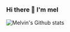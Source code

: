 ### Hi there 👋 I'm mel

![Melvin's Github stats](https://github-readme-stats.vercel.app/api?username=LucasMelvin15&show_icons=true&theme=tokyonight)
<!--
**LucasMelvin15/LucasMelvin15** is a ✨ _special_ ✨ repository because its `README.md` (this file) appears on your GitHub profile.

Here are some ideas to get you started:

- 🔭 I’m currently working on ...
- 🌱 I’m currently learning ...
- 👯 I’m looking to collaborate on ...
- 🤔 I’m looking for help with ...
- 💬 Ask me about ...
- 📫 How to reach me: ...
- 😄 Pronouns: ...
- ⚡ Fun fact: ...
-->
